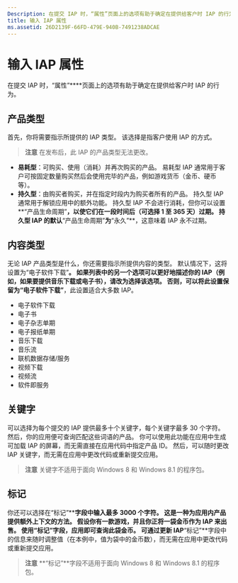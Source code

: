 ```yaml
---
Description: 在提交 IAP 时，“属性”页面上的选项有助于确定在提供给客户时 IAP 的行为。
title: 输入 IAP 属性
ms.assetid: 26D2139F-66FD-479E-940B-7491238ADCAE
---
```


# 输入 IAP 属性


在提交 IAP 时，“属性”****页面上的选项有助于确定在提供给客户时 IAP 的行为。

## 产品类型


首先，你将需要指示所提供的 IAP 类型。 该选择是指客户使用 IAP 的方式。

> **注意** 在发布后，此 IAP 的产品类型无法更改。

-   **易耗型**：可购买、使用（消耗）并再次购买的产品。 易耗型 IAP 通常用于客户可按固定数量购买然后会使用完毕的产品，例如游戏货币（金币、硬币等）。
-   **持久型**：由购买者购买，并在指定时段内为购买者所有的产品。 持久型 IAP 通常用于解锁应用中的额外功能。 持久型 IAP 不会进行消耗，但你可以设置**“产品生命周期”**，以使它们在一段时间后（可选择 1 至 365 天）过期。 持久型 IAP 的默认**“产品生命周期”**为**“永久”**，这意味着 IAP 永不过期。

## 内容类型


无论 IAP 产品类型是什么，你还需要指示所提供内容的类型。 默认情况下，这将设置为“电子软件下载”****。 如果列表中的另一个选项可以更好地描述你的 IAP（例如，如果要提供音乐下载或电子书），请改为选择该选项。 否则，可以将此设置保留为“电子软件下载”****，此设置适合大多数 IAP。

-   电子软件下载
-   电子书
-   电子杂志单期
-   电子报纸单期
-   音乐下载
-   音乐流
-   联机数据存储/服务
-   视频下载
-   视频流
-   软件即服务

## 关键字


可以选择为每个提交的 IAP 提供最多十个关键字，每个关键字最多 30 个字符。 然后，你的应用便可查询匹配这些词语的产品。 你可以使用此功能在应用中生成可加载 IAP 的屏幕，而无需直接在应用代码中指定产品 ID。 然后，可以随时更改 IAP 关键字，而无需在应用中更改代码或重新提交应用。

> **注意** 关键字不适用于面向 Windows 8 和 Windows 8.1 的程序包。

## 标记


你还可以选择在“标记”****字段中输入最多 3000 个字符。 这是一种为应用内产品提供额外上下文的方法。 假设你有一款游戏，并且你正将一袋金币作为 IAP 来出售。 使用“标记”字段，应用即可查询此袋金币。 可通过更新 IAP**“标记”**字段中的信息来随时调整值（在本例中，值为袋中的金币数），而无需在应用中更改代码或重新提交应用。

> **注意** **“标记”**字段不适用于面向 Windows 8 和 Windows 8.1 的程序包。

 

 

 






<!--HONumber=Mar16_HO1-->


